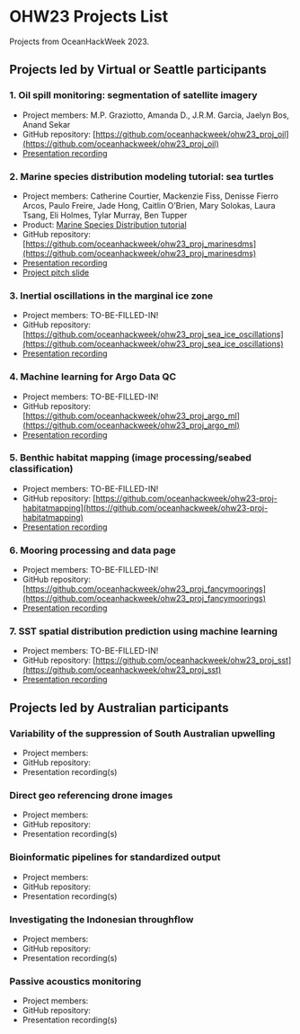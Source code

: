 # OHW23 Projects List

Projects from OceanHackWeek 2023.

## Projects led by Virtual or Seattle participants

### 1. Oil spill monitoring: segmentation of satellite imagery

- Project members: M.P. Graziotto, Amanda D., J.R.M. Garcia, Jaelyn Bos, Anand Sekar
- GitHub repository: [https://github.com/oceanhackweek/ohw23_proj_oil](https://github.com/oceanhackweek/ohw23_proj_oil)
- [Presentation recording](https://youtu.be/cSMewT6P9LI)
<!-- - [Project pitch slide](https://docs.google.com/presentation/d/1eQKSdFHNGMDqGJMY4d-yGnNm4UrUj5kIS2mLQGPMZC8/edit#slide=id.g239da66eda5_26_0)  -->

### 2. Marine species distribution modeling tutorial: sea turtles

- Project members: Catherine Courtier, Mackenzie Fiss, Denisse Fierro Arcos, Paulo Freire, Jade Hong, Caitlin O’Brien, Mary Solokas, Laura Tsang, Eli Holmes, Tylar Murray, Ben Tupper
- Product: [Marine Species Distribution tutorial](https://oceanhackweek.org/ohw23_proj_marinesdms/)
- GitHub repository: [https://github.com/oceanhackweek/ohw23_proj_marinesdms](https://github.com/oceanhackweek/ohw23_proj_marinesdms)
- [Presentation recording](https://youtu.be/6QGf7lvykC0)
- [Project pitch slide](https://docs.google.com/presentation/d/1eQKSdFHNGMDqGJMY4d-yGnNm4UrUj5kIS2mLQGPMZC8/edit#slide=id.g25f8e87bf15_11_0)

### 3. Inertial oscillations in the marginal ice zone

- Project members: TO-BE-FILLED-IN!
- GitHub repository: [https://github.com/oceanhackweek/ohw23_proj_sea_ice_oscillations](https://github.com/oceanhackweek/ohw23_proj_sea_ice_oscillations)
- [Presentation recording](https://youtu.be/A50HV-8ex8I)
<!-- - [Project pitch slide](https://docs.google.com/presentation/d/1eQKSdFHNGMDqGJMY4d-yGnNm4UrUj5kIS2mLQGPMZC8/edit#slide=id.g239da66eda5_18_7)  -->

### 4. Machine learning for Argo Data QC

- Project members: TO-BE-FILLED-IN!
- GitHub repository: [https://github.com/oceanhackweek/ohw23_proj_argo_ml](https://github.com/oceanhackweek/ohw23_proj_argo_ml)
- [Presentation recording](https://youtu.be/1oFdLZPHUSA)
<!-- - [Project pitch slide](https://docs.google.com/presentation/d/1eQKSdFHNGMDqGJMY4d-yGnNm4UrUj5kIS2mLQGPMZC8/edit#slide=id.g25fbb98e25a_14_0) -->

### 5. Benthic habitat mapping (image processing/seabed classification)

- Project members: TO-BE-FILLED-IN!
- GitHub repository: [https://github.com/oceanhackweek/ohw23-proj-habitatmapping](https://github.com/oceanhackweek/ohw23-proj-habitatmapping)
- [Presentation recording](https://youtu.be/Lml4rROa91Q)
<!-- - [Project pitch slide](https://docs.google.com/presentation/d/1eQKSdFHNGMDqGJMY4d-yGnNm4UrUj5kIS2mLQGPMZC8/edit#slide=id.g25fbb98e25a_42_0) -->

### 6. Mooring processing and data page

- Project members: TO-BE-FILLED-IN!
- GitHub repository: [https://github.com/oceanhackweek/ohw23_proj_fancymoorings](https://github.com/oceanhackweek/ohw23_proj_fancymoorings)
- [Presentation recording](https://youtu.be/90t6h36-BOQ)
<!-- - [Project pitch slide](https://docs.google.com/presentation/d/1eQKSdFHNGMDqGJMY4d-yGnNm4UrUj5kIS2mLQGPMZC8/edit#slide=id.g239da66eda5_18_15) -->

### 7. SST spatial distribution prediction using machine learning

- Project members: TO-BE-FILLED-IN!
- GitHub repository: [https://github.com/oceanhackweek/ohw23_proj_sst](https://github.com/oceanhackweek/ohw23_proj_sst)
- [Presentation recording](https://youtu.be/ySfmD5JNVxo)
<!-- - [Project pitch slide](https://docs.google.com/presentation/d/1eQKSdFHNGMDqGJMY4d-yGnNm4UrUj5kIS2mLQGPMZC8/edit#slide=id.g239da66eda5_25_5) -->


## Projects led by Australian participants

### Variability of the suppression of South Australian upwelling

- Project members:
- GitHub repository:
- Presentation recording(s)

### Direct geo referencing drone images

- Project members:
- GitHub repository:
- Presentation recording(s)

### Bioinformatic pipelines for standardized output

- Project members:
- GitHub repository:
- Presentation recording(s)

### Investigating the Indonesian throughflow

- Project members:
- GitHub repository:
- Presentation recording(s)

### Passive acoustics monitoring

- Project members:
- GitHub repository:
- Presentation recording(s)
